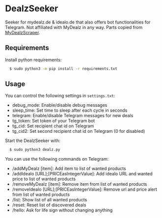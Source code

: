 # DealzSeeker
Seeker for mydealz.de & idealo.de that also offers bot functionalities for Telegram. Not affiliated with MyDealz in any way. Parts copied from [MyDealzScraper](https://github.com/mhvuze/MydealzScraper).

## Requirements
Install python requirements:
```bash
  $ sudo python3 -m pip install -r requirements.txt
```

## Usage
You can control the following settings in `settings.txt`:
* debug_mode: Enable/disable debug messages
* sleep_time: Set time to sleep after each cycle in seconds
* telegram: Enable/disable Telegram messages for new deals
* tg_token: Set token of your Telegram bot
* tg_cid: Set recipient chat id on Telegram
* tg_cid2: Set second recipient chat id on Telegram (0 for disabled)

Start the DealzSeeker with:
```bash
  $ sudo python3 dealz.py
```

You can use the following commands on Telegram:
* /addMyDealz [item]: Add item to list of wanted products
* /addIdealo [URL];[PRICEasIntegerValue]: Add idealo URL and wanted price to list of wanted products
* /removeMyDealz [item]: Remove item from list of wanted products
* /removeIdealo [URL];[PRICEasIntegerValue]: Remove url and price alert from list of wanted products
* /list: Show list of all wanted products
* /reset: Reset list of discovered deals
* /hello: Ask for life sign without changing anything
